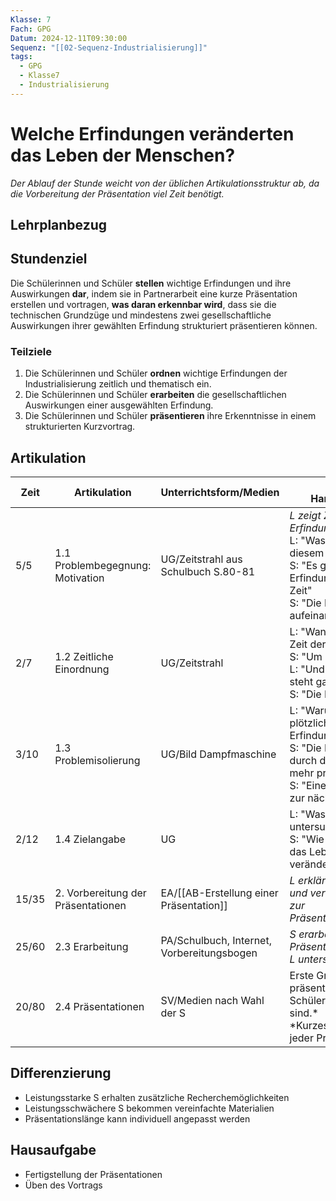 ```yaml
---
Klasse: 7
Fach: GPG
Datum: 2024-12-11T09:30:00
Sequenz: "[[02-Sequenz-Industrialisierung]]"
tags:
  - GPG
  - Klasse7
  - Industrialisierung
---
```

# Welche Erfindungen veränderten das Leben der Menschen? 

*Der Ablauf der Stunde weicht von der üblichen Artikulationsstruktur ab, da die Vorbereitung der Präsentation viel Zeit benötigt.*

## Lehrplanbezug



## Stundenziel

Die Schülerinnen und Schüler **stellen** wichtige Erfindungen und ihre Auswirkungen **dar**, indem sie in Partnerarbeit eine kurze Präsentation erstellen und vortragen, **was daran erkennbar wird**, dass sie die technischen Grundzüge und mindestens zwei gesellschaftliche Auswirkungen ihrer gewählten Erfindung strukturiert präsentieren können.

### Teilziele
1. Die Schülerinnen und Schüler **ordnen** wichtige Erfindungen der Industrialisierung zeitlich und thematisch ein.
2. Die Schülerinnen und Schüler **erarbeiten** die gesellschaftlichen Auswirkungen einer ausgewählten Erfindung.
3. Die Schülerinnen und Schüler **präsentieren** ihre Erkenntnisse in einem strukturierten Kurzvortrag.

## Artikulation

| Zeit  | Artikulation                       | Unterrichtsform/Medien                     | Inhaltlicher Handlungsablauf                                                                                                                                                             |
| ----- | ---------------------------------- | ------------------------------------------ | ---------------------------------------------------------------------------------------------------------------------------------------------------------------------------------------- |
| 5/5   | 1.1 Problembegegnung: Motivation   | UG/Zeitstrahl aus Schulbuch S.80-81        | *L zeigt Zeitstrahl mit Erfindungen*<br>L: "Was fällt euch an diesem Zeitstrahl auf?"<br>S: "Es gab sehr viele Erfindungen in kurzer Zeit"<br>S: "Die Erfindungen bauen aufeinander auf" |
| 2/7   | 1.2 Zeitliche Einordnung           | UG/Zeitstrahl                              | L: "Wann beginnt diese Zeit der Erfindungen?"<br>S: "Um 1750/1760"<br>L: "Und welche Erfindung steht ganz am Anfang?"<br>S: "Die Dampfmaschine"                                          |
| 3/10  | 1.3 Problemisolierung              | UG/Bild Dampfmaschine                      | L: "Warum gab es plötzlich so viele Erfindungen?"<br>S: "Die Menschen konnten durch die Dampfmaschine mehr produzieren"<br>S: "Eine Erfindung führte zur nächsten"                       |
| 2/12  | 1.4 Zielangabe                     | UG                                         | L: "Was könnten wir heute untersuchen?"<br>S: "Wie die Erfindungen das Leben der Menschen verändert haben"                                                                               |
| 15/35 | 2. Vorbereitung der Präsentationen | EA/[[AB-Erstellung einer Präsentation]]    | *L erklärt Arbeitsauftrag und verteilt Materialien zur Präsentationsvorbereitung*                                                                                                        |
| 25/60 | 2.3 Erarbeitung                    | PA/Schulbuch, Internet, Vorbereitungsbogen | *S erarbeiten ihre Präsentationen in PA*<br>*L unterstützt bei Bedarf*                                                                                                                   |
| 20/80 | 2.4 Präsentationen                 | SV/Medien nach Wahl der S                  | Erste Gruppen präsentieren, wenn die Schüler schon so weit sind.*<br>*Kurzes Feedback nach jeder Präsentation.                                                                           |



## Differenzierung

- Leistungsstarke S erhalten zusätzliche Recherchemöglichkeiten
- Leistungsschwächere S bekommen vereinfachte Materialien
- Präsentationslänge kann individuell angepasst werden

## Hausaufgabe
- Fertigstellung der Präsentationen
- Üben des Vortrags

